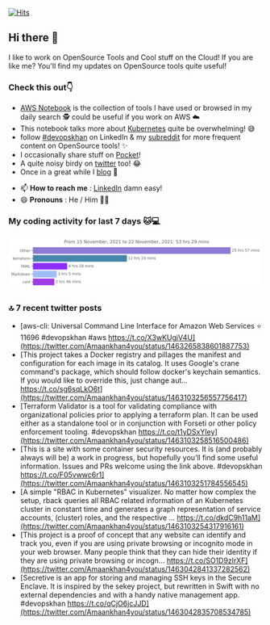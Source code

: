 [![Hits](https://hits.seeyoufarm.com/api/count/incr/badge.svg?url=https%3A%2F%2Fgithub.com%2Fakhan4u%2Fhit-counter&count_bg=%2379C83D&title_bg=%23555555&icon=&icon_color=%23E7E7E7&title=visits&edge_flat=false)](https://hits.seeyoufarm.com)

## Hi there 👋

I like to work on OpenSource Tools and Cool stuff on the Cloud! If you are like me? You'll find my updates on OpenSource tools quite useful!

### Check this out👇

* [AWS Notebook](https://histre.com/public/notebooks/dnllyanu/aws/) is the collection of tools I have used or browsed in my daily search 🕵️ could be useful if you work on AWS ☁️
* This notebook talks more about [Kubernetes](https://histre.com/public/notebooks/6uxdvo3y/kubernetes/) quite be overwhelming! 😅
* follow [#devopskhan](https://www.linkedin.com/feed/hashtag/devopskhan/) on LinkedIn & my [subreddit](https://www.reddit.com/r/devopskhan/) for more frequent content on OpenSource tools! ✨
* I occasionally share stuff on [Pocket](https://getpocket.com/@ej6g8d1dp2829A16a9Tf5d4T6bAMp3d8791rejDe86yem3bm4e14ex4fT4dluk29)!
* A quite noisy birdy on [twitter](https://twitter.com/Amaankhan4you) too! 😂
* Once in a great while I [blog](https://linuxparrot.com/) 😬


- 📫 **How to reach me** : [LinkedIn](https://www.linkedin.com/in/amaan-khan-linux-ninja) damn easy!
- 😄 **Pronouns** : He / Him 🤷‍♂️

### My coding activity for last 7 days 🐱💻

<img src="https://github.com/akhan4u/akhan4u/blob/main/images/stat.svg" alt="Amaan's Wakatime Activity!"/>

### 🔝 7 recent twitter posts
<!-- DEVDOJO:START -->
- [aws-cli: Universal Command Line Interface for Amazon Web Services
⭐️ 11696
#devopskhan #aws
https://t.co/X3wKUgjV4U](https://twitter.com/Amaankhan4you/status/1463265838601887753)
- [This project takes a Docker registry and pillages the manifest and configuration for each image in its catalog. It uses Google&#39;s crane command&#39;s package, which should follow docker&#39;s keychain semantics. If you would like to override this, just change aut… https://t.co/sg6sqLkO6t](https://twitter.com/Amaankhan4you/status/1463103256557756417)
- [Terraform Validator is a tool for validating compliance with organizational policies prior to applying a terraform plan. It can be used either as a standalone tool or in conjunction with Forseti or other policy enforcement tooling. #devopskhan https://t.co/t1yDSxYIey](https://twitter.com/Amaankhan4you/status/1463103258516500486)
- [This is a site with some container security resources. It is &lpar;and probably always will be&rpar; a work in progress, but hopefully you’ll find some useful information. Issues and PRs welcome using the link above. #devopskhan https://t.co/F05vwwc6r1](https://twitter.com/Amaankhan4you/status/1463103251784556545)
- [A simple &quot;RBAC in Kubernetes&quot; visualizer. No matter how complex the setup, rback queries all RBAC related information of an Kubernetes cluster in constant time and generates a graph representation of service accounts, &lpar;cluster&rpar; roles, and the respective … https://t.co/dkdC9h11aM](https://twitter.com/Amaankhan4you/status/1463103254317916161)
- [This project is a proof of concept that any website can identify and track you, even if you are using private browsing or incognito mode in your web browser. Many people think that they can hide their identity if they are using private browsing or incogn… https://t.co/SO1D9zlrXF](https://twitter.com/Amaankhan4you/status/1463042841337282562)
- [Secretive is an app for storing and managing SSH keys in the Secure Enclave. It is inspired by the sekey project, but rewritten in Swift with no external dependencies and with a handy native management app. #devopskhan https://t.co/qCjO6jcJJD](https://twitter.com/Amaankhan4you/status/1463042835708534785)
<!-- DEVDOJO:END -->

<!-- ![Amaan's GitHub stats](https://github-readme-stats.vercel.app/api?username=akhan4u&count_private=true&show_icons=true&hide=contribs) -->
